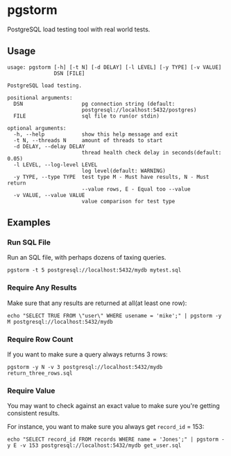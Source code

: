 # pgstorm

PostgreSQL load testing tool with real world tests.

## Usage

    usage: pgstorm [-h] [-t N] [-d DELAY] [-l LEVEL] [-y TYPE] [-v VALUE]
                   DSN [FILE]

    PostgreSQL load testing.

    positional arguments:
      DSN                   pg connection string (default:
                            postgresql://localhost:5432/postgres)
      FILE                  sql file to run(or stdin)

    optional arguments:
      -h, --help            show this help message and exit
      -t N, --threads N     amount of threads to start
      -d DELAY, --delay DELAY
                            thread health check delay in seconds(default: 0.05)
      -l LEVEL, --log-level LEVEL
                            log level(default: WARNING)
      -y TYPE, --type TYPE  test type M - Must have results, N - Must return
                            --value rows, E - Equal too --value
      -v VALUE, --value VALUE
                            value comparison for test type

## Examples 

### Run SQL File

Run an SQL file, with perhaps dozens of taxing queries.

    pgstorm -t 5 postgresql://localhost:5432/mydb mytest.sql

### Require Any Results

Make sure that any results are returned at all(at least one row):

    echo "SELECT TRUE FROM \"user\" WHERE usename = 'mike';" | pgstorm -y M postgresql://localhost:5432/mydb 

### Require Row Count

If you want to make sure a query always returns 3 rows:

    pgstorm -y N -v 3 postgresql://localhost:5432/mydb return_three_rows.sql

### Require Value

You may want to check against an exact value to make sure you're getting 
consistent results.

For instance, you want to make sure you always get `record_id` = 153:

    echo "SELECT record_id FROM records WHERE name = 'Jones';" | pgstorm -y E -v 153 postgresql://localhost:5432/mydb get_user.sql 